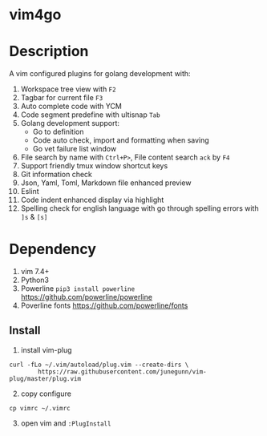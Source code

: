 # vim4go

# Description

A vim configured plugins for golang development with:
1. Workspace tree view with `F2`
2. Tagbar for current file `F3`
3. Auto complete code with YCM
4. Code segment predefine with ultisnap `Tab`
5. Golang development support:
    * Go to definition
    * Code auto check, import and formatting when saving
    * Go vet failure list window
6. File search by name with `Ctrl+P>`, File content search `ack` by `F4`
7. Support friendly tmux window shortcut keys
8. Git information check
9. Json, Yaml, Toml, Markdown file enhanced preview
10. Eslint
11. Code indent enhanced display via highlight
12. Spelling check for english language with go through spelling errors with `]s` & `[s]`

# Dependency
1. vim 7.4+
2. Python3
3. Powerline `pip3 install powerline` https://github.com/powerline/powerline
4. Poverline fonts https://github.com/powerline/fonts

## Install
1. install vim-plug
```
curl -fLo ~/.vim/autoload/plug.vim --create-dirs \
		https://raw.githubusercontent.com/junegunn/vim-plug/master/plug.vim
```
2. copy configure
```
cp vimrc ~/.vimrc
```
3. open vim and `:PlugInstall`

